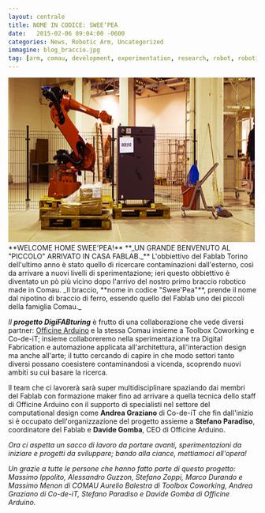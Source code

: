 ```yaml
---
layout: centrale
title: NOME IN CODICE: SWEE’PEA
date:   2015-02-06 09:04:00 -0600
categories: News, Robotic Arm, Uncategorized
immagine: blog_braccio.jpg
tag: [arm, comau, development, experimentation, research, robot, robotic, roboticarms, tech, technology]
---
```

<img src="/img/blog/blog_braccio.jpg" width="500" height="333">
**WELCOME HOME SWEE'PEA!**  
**_UN GRANDE BENVENUTO AL "PICCOLO" ARRIVATO IN CASA FABLAB._**    
L'obbiettivo del Fablab Torino dell'ultimo anno è stato quello di ricercare contaminazioni dall'esterno, così da arrivare a nuovi livelli di sperimentazione; ieri questo obbiettivo è diventato un pò più vicino dopo l'arrivo del nostro primo braccio robotico made in Comau.
_Il braccio, **nome in codice "Swee'Pea"**, prende il nome dal nipotino di braccio di ferro, essendo quello del Fablab uno dei piccoli della famiglia Comau._

_Il **progetto DigiFABturing**_ è frutto di una collaborazione che vede diversi partner: [Officine Arduino](http://local.arduino.cc/torino/) e la stessa Comau insieme a Toolbox Coworking e Co-de-iT; insieme collaboreremo nella sperimentazione tra Digital Fabrication e automazione applicata all'architettura, all'interaction design ma anche all'arte; il tutto cercando di capire in che modo settori tanto diversi possano coesistere contaminandosi a vicenda, scoprendo nuovi ambiti su cui basare la ricerca.

Il team che ci lavorerà sarà super multidisciplinare spaziando dai membri del Fablab con formazione maker fino ad arrivare a quella tecnica dello staff di Officine Arduino con il supporto di specialisti nel settore del computational design come **Andrea Graziano** di Co-de-iT che fin dall'inizio si è occupato dell'organizzazione del progetto assieme a **Stefano Paradiso**, coordinatore del Fablab e **Davide Gomba**, CEO di Officine Arduino.

_Ora ci aspetta un sacco di lavoro da portare avanti, sperimentazioni da iniziare e progetti da sviluppare; bando alla ciance, mettiamoci all'opera!_

_Un grazie a tutte le persone che hanno fatto parte di questo progetto:
Massimo Ippolito, Alessandro Guzzon, Stefano Zoppi, Marco Durando e Massimo Menon di COMAU
Aurelio Balestra di Toolbox Coworking, Andrea Graziano di Co-de-iT, Stefano Paradiso e Davide Gomba di Officine Arduino._
